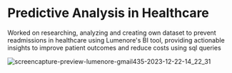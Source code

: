 # Predictive Analysis in Healthcare

Worked on researching, analyzing and creating own dataset to prevent readmissions in healthcare using Lumenore's BI tool, providing actionable insights to improve patient outcomes and reduce costs using sql queries



![screencapture-preview-lumenore-gmail435-2023-12-22-14_22_31](https://github.com/user-attachments/assets/7ff34828-ba1d-45dd-b895-e9f576eeba24)
